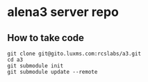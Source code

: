 # alena3 server repo


## How to take code 

```
git clone git@gito.luxms.com:rcslabs/a3.git
cd a3
git submodule init
git submodule update --remote
```


